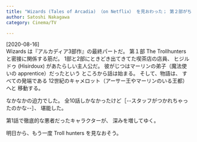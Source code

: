 ```yaml
---
title: "Wizards (Tales of Arcadia) （on Netflix） を見おわった； 第２部がちょっと浮いたままだけど、ま・いいや。とっても面白かったので許す"
author: Satoshi Nakagawa
category: Cinema/TV

---
```


[2020-08-16]  
 Wizards は『アルカディア3部作』の最終パートだ。
第１部 The Trollhunters と密接に関係する筋だ。
1部と2部にときどき出てきてた喫茶店の店員、
ヒジルドゥ (Hisirdoux) があたらしい主人公だ。
彼がじつはマーリンの弟子（魔法使いの apprentice）だったという
ところから話は始まる。
そして、物語は、
すべての発端である
12世紀のキャメロット（アーサー王やマーリンのいる王都）へと
移動する。

 なかなかの迫力でした。
全10話しかなかったけど［--スタッフがつかれちゃったのかな--］、
堪能した。
 
第1話で徹底的な悪者だったキャラクターが、
深みを増してゆく。

 明日から、もう一度 Troll hunters を見なおそう。

